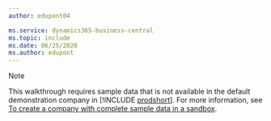 ```yaml
---
author: edupont04

ms.service: dynamics365-business-central
ms.topic: include
ms.date: 06/25/2020
ms.author: edupont
---
```

> [!NOTE]
> This walkthrough requires sample data that is not available in the default demonstration company in [!INCLUDE [prodshort](prodshort.md)]. For more information, see [To create a company with complete sample data in a sandbox](../across-how-create-sandbox-environment.md#to-create-a-company-with-complete-sample-data-in-a-sandbox).  
